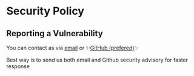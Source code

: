 # Security Policy

## Reporting a Vulnerability
You can contact as via [email](mailto:denisJavaOffical+storyanvil@yandex.ru) or ✨[GitHub (prefered)](https://github.com/StoryAnvil/ResourcesAndIssues/security/advisories/new)✨

Best way is to send us both email and Github security advisory for faster response
